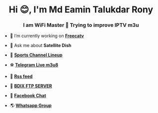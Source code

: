 
<h1 align="center">Hi 😊, I'm Md Eamin Talukdar Rony</h1>
<h3 align="center">I am WiFi Master 📡 Trying to improve IPTV m3u</h3>


- 🔭 I’m currently working on [**Freecatv**](https://freecatv.blogspot.com/)


- 💬 Ask me about **Satellite Dish**


- 📡 [**Sports Channel Lineup**](https://freecatv.blogspot.com/search/label/Sports?max-results=10)
- ⚽ [**Telegram Live m3u8**](https://t.me/bdstream)
- 🤝 [**Rss feed**](https://freecatv.blogspot.com/p/sitemap_7.html)
- 🏏 [**BDIX FTP SERVER**](https://t.me/bdixftpiptv)
- 🌼 [**Facebook Chat**](https://facebook.com/eamintalukdar.rony)
- 🌎 [**Whatsapp Group**](https://chat.whatsapp.com/H0mKsjcqR9Y9y23Y4UX5xE)
